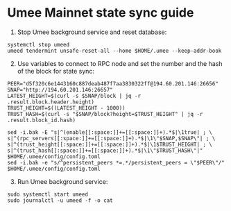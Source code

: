 # Umee Mainnet state sync guide

1. Stop Umee background service and reset database:
```
systemctl stop umeed
umeed tendermint unsafe-reset-all --home $HOME/.umee --keep-addr-book
```
2. Use variables to connect to RPC node and set the number and the hash of the block for state sync:
```
PEER="d5f320c6e1443160c887deab487f7aa3830322ff@194.60.201.146:26656"
SNAP="http://194.60.201.146:26657"
LATEST_HEIGHT=$(curl -s $SNAP/block | jq -r .result.block.header.height)
TRUST_HEIGHT=$((LATEST_HEIGHT - 1000))
TRUST_HASH=$(curl -s "$SNAP/block?height=$TRUST_HEIGHT" | jq -r .result.block_id.hash)

sed -i.bak -E "s|^(enable[[:space:]]+=[[:space:]]+).*$|\1true| ; \
s|^(rpc_servers[[:space:]]+=[[:space:]]+).*$|\1\"$SNAP,$SNAP\"| ; \
s|^(trust_height[[:space:]]+=[[:space:]]+).*$|\1$TRUST_HEIGHT| ; \
s|^(trust_hash[[:space:]]+=[[:space:]]+).*$|\1\"$TRUST_HASH\"|" $HOME/.umee/config/config.toml
sed -i.bak -e "s/^persistent_peers *=.*/persistent_peers = \"$PEER\"/" $HOME/.umee/config/config.toml
```
3. Run Umee background service:
```
sudo systemctl start umeed
sudo journalctl -u umeed -f -o cat
```
